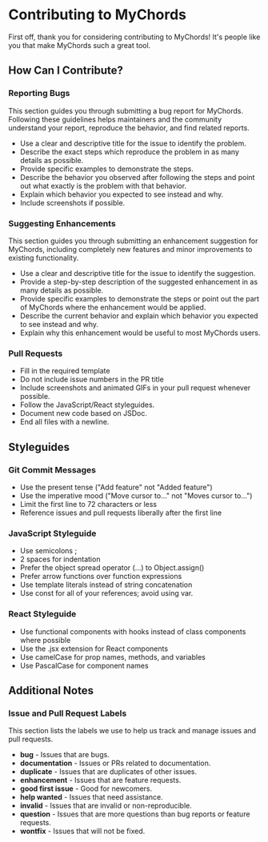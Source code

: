 # Contributing to MyChords

First off, thank you for considering contributing to MyChords! It's people like you that make MyChords such a great tool.

## How Can I Contribute?

### Reporting Bugs

This section guides you through submitting a bug report for MyChords. Following these guidelines helps maintainers and the community understand your report, reproduce the behavior, and find related reports.

* Use a clear and descriptive title for the issue to identify the problem.
* Describe the exact steps which reproduce the problem in as many details as possible.
* Provide specific examples to demonstrate the steps.
* Describe the behavior you observed after following the steps and point out what exactly is the problem with that behavior.
* Explain which behavior you expected to see instead and why.
* Include screenshots if possible.

### Suggesting Enhancements

This section guides you through submitting an enhancement suggestion for MyChords, including completely new features and minor improvements to existing functionality.

* Use a clear and descriptive title for the issue to identify the suggestion.
* Provide a step-by-step description of the suggested enhancement in as many details as possible.
* Provide specific examples to demonstrate the steps or point out the part of MyChords where the enhancement would be applied.
* Describe the current behavior and explain which behavior you expected to see instead and why.
* Explain why this enhancement would be useful to most MyChords users.

### Pull Requests

* Fill in the required template
* Do not include issue numbers in the PR title
* Include screenshots and animated GIFs in your pull request whenever possible.
* Follow the JavaScript/React styleguides.
* Document new code based on JSDoc.
* End all files with a newline.

## Styleguides

### Git Commit Messages

* Use the present tense ("Add feature" not "Added feature")
* Use the imperative mood ("Move cursor to..." not "Moves cursor to...")
* Limit the first line to 72 characters or less
* Reference issues and pull requests liberally after the first line

### JavaScript Styleguide

* Use semicolons ;
* 2 spaces for indentation
* Prefer the object spread operator (...) to Object.assign()
* Prefer arrow functions over function expressions
* Use template literals instead of string concatenation
* Use const for all of your references; avoid using var.

### React Styleguide

* Use functional components with hooks instead of class components where possible
* Use the .jsx extension for React components
* Use camelCase for prop names, methods, and variables
* Use PascalCase for component names

## Additional Notes

### Issue and Pull Request Labels

This section lists the labels we use to help us track and manage issues and pull requests.

* **bug** - Issues that are bugs.
* **documentation** - Issues or PRs related to documentation.
* **duplicate** - Issues that are duplicates of other issues.
* **enhancement** - Issues that are feature requests.
* **good first issue** - Good for newcomers.
* **help wanted** - Issues that need assistance.
* **invalid** - Issues that are invalid or non-reproducible.
* **question** - Issues that are more questions than bug reports or feature requests.
* **wontfix** - Issues that will not be fixed.